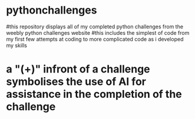 # pythonchallenges

#this repository displays all of my completed python challenges from the weebly python challenges website
#this includes the simplest of code from my first few attempts at coding to more complicated code as i developed my skills

# a "(+)" infront of a challenge symbolises the use of AI for assistance in the completion of the challenge
